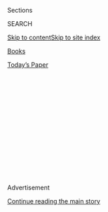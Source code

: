 <div id="app">

<div>

<div>

<div>

<div class="NYTAppHideMasthead css-1q2w90k e1suatyy0">

<div class="section css-ui9rw0 e1suatyy2">

<div class="css-eph4ug er09x8g0">

<div class="css-6n7j50">

</div>

<span class="css-1dv1kvn">Sections</span>

<div class="css-10488qs">

<span class="css-1dv1kvn">SEARCH</span>

</div>

[Skip to content](#site-content)[Skip to site
index](#site-index)

</div>

<div id="masthead-section-label" class="css-1wr3we4 eaxe0e00">

[Books](https://www.nytimes3xbfgragh.onion/section/books)

</div>

<div class="css-10698na e1huz5gh0">

</div>

</div>

<div id="masthead-bar-one" class="section hasLinks css-15hmgas e1csuq9d3">

<div class="css-uqyvli e1csuq9d0">

</div>

<div class="css-1uqjmks e1csuq9d1">

</div>

<div class="css-9e9ivx">

[](https://myaccount.nytimes3xbfgragh.onion/auth/login?response_type=cookie&client_id=vi)

</div>

<div class="css-1bvtpon e1csuq9d2">

[Today’s
Paper](https://www.nytimes3xbfgragh.onion/section/todayspaper)

</div>

</div>

</div>

</div>

<div data-aria-hidden="false">

<div id="site-content" data-role="main">

<div>

<div class="css-1aor85t" style="opacity:0.000000001;z-index:-1;visibility:hidden">

<div class="css-1hqnpie">

<div class="css-epjblv">

<span class="css-17xtcya">[Books](/section/books)</span><span class="css-x15j1o">|</span><span class="css-fwqvlz">Whose
Votes Really
Count?</span>

</div>

<div class="css-k008qs">

<div class="css-1iwv8en">

<span class="css-18z7m18"></span>

<div>

</div>

</div>

<span class="css-1n6z4y">https://nyti.ms/2N6k05n</span>

<div class="css-1705lsu">

<div class="css-4xjgmj">

<div class="css-4skfbu" data-role="toolbar" data-aria-label="Social Media Share buttons, Save button, and Comments Panel with current comment count" data-testid="share-tools">

  - 
  - 
  - 
  - 
    
    <div class="css-6n7j50">
    
    </div>

  - 
  - 

</div>

</div>

</div>

</div>

</div>

</div>

<div class="css-13pd83m">

</div>

<div id="top-wrapper" class="css-1sy8kpn">

<div id="top-slug" class="css-l9onyx">

Advertisement

</div>

[Continue reading the main
story](#after-top)

<div class="ad top-wrapper" style="text-align:center;height:100%;display:block;min-height:250px">

<div id="top" class="place-ad" data-position="top" data-size-key="top">

</div>

</div>

<div id="after-top">

</div>

</div>

<div id="sponsor-wrapper" class="css-1hyfx7x">

<div id="sponsor-slug" class="css-19vbshk">

Supported by

</div>

[Continue reading the main
story](#after-sponsor)

<div id="sponsor" class="ad sponsor-wrapper" style="text-align:center;height:100%;display:block">

</div>

<div id="after-sponsor">

</div>

</div>

[Books of The Times](/column/books-of-the-times "Books of The Times")

<div class="css-1vkm6nb ehdk2mb0">

# Whose Votes Really Count?

</div>

<div class="css-xt80pu e12qa4dv0">

<div class="css-18e8msd">

<div class="css-vp77d3 epjyd6m0">

<div class="css-1baulvz">

By [<span class="css-1baulvz last-byline" itemprop="name">Jennifer
Szalai</span>](https://www.nytimes3xbfgragh.onion/by/jennifer-szalai)

</div>

</div>

  - Sept. 12,
    2018

  - 
    
    <div class="css-4xjgmj">
    
    <div class="css-d8bdto" data-role="toolbar" data-aria-label="Social Media Share buttons, Save button, and Comments Panel with current comment count" data-testid="share-tools">
    
      - 
      - 
      - 
      - 
        
        <div class="css-6n7j50">
        
        </div>
    
      - 
      - 
    
    </div>
    
    </div>

</div>

</div>

<div class="css-79elbk" data-testid="photoviewer-wrapper">

<div class="css-z3e15g" data-testid="photoviewer-wrapper-hidden">

</div>

<div class="css-1a48zt4 ehw59r15" data-testid="photoviewer-children">

![<span class="css-cnj6d5 e1z0qqy90" itemprop="copyrightHolder"><span class="css-1ly73wi e1tej78p0">Credit...</span><span><span>Sonny
Figueroa/The New York
Times</span></span></span>](https://static01.graylady3jvrrxbe.onion/images/2018/09/13/arts/13bookanderson1/11bookanderson1-articleLarge.jpg?quality=75&auto=webp&disable=upscale)

</div>

</div>

<div class="section meteredContent css-1r7ky0e" name="articleBody" itemprop="articleBody">

<div class="css-1fanzo5 StoryBodyCompanionColumn">

<div class="css-53u6y8">

As the elaborate post-mortem of the presidential election drags on —
amid all the diagnoses of Russian interference, Clintonian blunders and
white-working-class resentment — Carol Anderson wants to direct your
attention to one simple fact: In November 2016, black voter turnout fell
by 7 percent.

Anderson rebukes anyone who takes this as a facile statement of how
black voters felt about Hillary Clinton. “Minority voters did not just
refuse to show up,” she writes in “One Person, No Vote: How Voter
Suppression Is Destroying Our Democracy.” “Republican legislatures and
governors systematically blocked African-Americas, Hispanics and
Asian-Americans from the polls.”

The 2016 presidential election was the first in 50 years to be held
without the full protections of the Voting Rights Act. Three years
before, in 2013, [the Supreme Court had
revoked](http://archive.nytimes3xbfgragh.onion/www.nytimes3xbfgragh.onion/interactive/2013/06/25/us/annotated-supreme-court-decision-on-voting-rights-act.html)
the part of the law that required states with a history of voting
discrimination to get federal approval in order to change their voting
statutes. The ruling effectively left voters at the mercy of state
legislators. Some of these law makers, like the Republican Party itself,
didn’t draw significant support from minority communities. So in the
interests of self-preservation, Anderson says, they changed the laws in
ways that made it harder for minorities to vote. President Donald J.
Trump is just one result; a profound and polarizing distortion of
American democracy is another.

Anderson’s argument isn’t new. Ari Berman, the author of the excellent
[“Give Us the
Ballot”](http://https//www.nytimes3xbfgragh.onion/2015/08/30/books/review/give-us-the-ballot-by-ari-berman.html)
(2015), has been making a similar case to anyone who will listen. His
book also included original reporting, and interviews with lawyers,
activists and government officials who experienced the implementation of
the 1965 Voting Rights Act firsthand.

</div>

</div>

<div class="css-1fanzo5 StoryBodyCompanionColumn">

<div class="css-53u6y8">

Anderson, a professor of African-American studies at Emory University,
has written a slender volume that is one part historical primer and one
part spirited manifesto, and is clearly timed for the midterms. (Don’t
let the number of pages fool you; more than 100 of them are for
endnotes. Anderson has a distracting tendency to quote even basic
factual phrases — like “the State’s federal public housing residents” —
instead of simply stating or rewording them.)

“One Person, No Vote” reads like a speedy sequel of sorts to her
previous book, the elegant and illuminating best-seller [“White
Rage”](https://www.nytimes3xbfgragh.onion/2016/06/26/books/review/white-rage-by-carol-anderson.html)
(2016), which traced how periods of black progress have so often
triggered a backlash that “wreaks havoc subtly, almost imperceptibly”
through the legislatures and courts. “White rage doesn’t have to wear
sheets, burn crosses or take to the streets,” she wrote. “Working the
halls of power, it can achieve its ends far more effectively, far more
destructively.”

<div class="css-79elbk" data-testid="photoviewer-wrapper">

<div class="css-z3e15g" data-testid="photoviewer-wrapper-hidden">

</div>

<div class="css-1a48zt4 ehw59r15" data-testid="photoviewer-children">

<div class="css-zgakxe erfvjey0">

<span class="css-1ly73wi e1tej78p0">Image</span>

<div class="css-zjzyr8">

<div data-testid="lazyimage-container" style="height:580px">

</div>

</div>

</div>

<span class="css-16f3y1r e13ogyst0" data-aria-hidden="true">Carol
Anderson</span><span class="css-cnj6d5 e1z0qqy90" itemprop="copyrightHolder"><span class="css-1ly73wi e1tej78p0">Credit...</span><span>Dave
Wetty, Cloud Prime Photography</span></span>

</div>

</div>

Her new book seems to have been written from a state of emergency, in an
adrenaline-fueled sprint. Anderson is a stinging polemicist; her book
rolls through a condensed history of voting rights and
disenfranchisement, without getting bogged down in legislative minutiae.
This is harder than it looks; as Anderson explains, it’s often through
legislative minutiae that voting rights are curtailed.

The lurid violence of voter suppression looms large in the public
imagination, but ever since black men were granted the franchise in the
wake of the Civil War, politicians have also devised discriminatory
rules “dressed up in the genteel garb of bringing ‘integrity’ to the
voting booth.” Before the Voting Rights Act took effect, poll taxes and
literacy tests were the favored methods of voter suppression; they have
since been replaced by gerrymandering and extreme measures to combat
[the phantom menace of voter
fraud](https://www.nytimes3xbfgragh.onion/2014/06/11/upshot/vote-fraud-is-rare-but-myth-is-widespread.html).

</div>

</div>

<div class="css-1fanzo5 StoryBodyCompanionColumn">

<div class="css-53u6y8">

The trick is to keep everything constitutional, Anderson says, staying
within the boundaries of the 14th and 15th Amendments, which promised
“equal protection” and barred discrimination “on account of race.” As
the Virginia politician Carter Glass put it candidly in 1902,
“Discrimination\! Why, that is precisely what we propose.” It was, he
said, an elected official’s duty “to discriminate to the very extremity
of permissible action under the limitations of the Federal Constitution,
with a view to the elimination of every negro voter who can be gotten
rid of, legally.”

Contemporary rhetoric isn’t so frank and incendiary. Anderson describes
Georgia’s Exact Match system and the Interstate Crosscheck as modern
incarnations of old efforts to restrict the vote. Cloaked in anodyne
phrases like “voter roll maintenance,” those database-matching programs
“gave the illusion of being clean, clinical, efficient and fair,”
Anderson writes, when in fact they had a “horrific effect on voter
registration, especially for minorities.” Tiny typographical errors
triggered wrongful purges of eligible voters. According to one team of
researchers, the Crosscheck program — which was vastly expanded by
Kansas Secretary of State Kris Kobach, a staunch Trump ally currently
running to be the state’s governor — had [an astonishing error rate
of 99
percent](https://www.washingtonpost.com/news/wonk/wp/2017/07/20/this-anti-voter-fraud-program-gets-it-wrong-over-99-of-the-time-the-gop-wants-to-take-it-nationwide/?utm_term=.f1ecacd402ec).

From the perspective of federal enforcement, Anderson says, the
situation for minority voters is looking even more perilous now than a
couple of years ago. The Department of Justice under Attorney General
Jeff Sessions — who as a United States attorney in Alabama tried (and
failed) to obtain a conviction of [three African-American activists for
voter
fraud](https://www.nytimes3xbfgragh.onion/2017/01/09/magazine/the-voter-fraud-case-jeff-sessions-lost-and-cant-escape.html)
and once called the Voting Rights Act [“an intrusive piece of
legislation”](https://www.nytimes3xbfgragh.onion/2017/01/08/us/politics/jeff-sessions-attorney-general.html)
— has demanded that no fewer than 44 states detail their programs for,
yes, voter roll maintenance. The Presidential Advisory Commission on
Election Integrity (after reading this book, you won’t be able look at
the word “integrity” the same way again) is chaired by two figures who
presided over aggressive anti-voter-fraud measures in their home states:
Kobach and Vice President Mike Pence.

But at the grass-roots level, Anderson believes that things might be
looking up. She offers a surprisingly riveting play-by-play of last
year’s special senate election in Alabama, in which Doug Jones, a
Democrat, won a startling upset over the Republican Roy Moore. She
concedes that Moore, [buffeted by allegations of sexual
assault](https://www.nytimes3xbfgragh.onion/2017/11/16/us/roy-moore-alabama-coverage.html),
was an especially unappealing candidate, whatever one’s politics. But
she also shows how groups like the N.A.A.C.P. mobilized local efforts to
help people register to vote and — in a state where poll closures made
even getting to the voting booths an issue — to offer crucial
transportation.

Behind the tactics deployed by both sides looms a larger question: What
kind of future should this country pursue? Should it be a democracy that
is, in Anderson’s words, “vibrant, responsive and inclusive”? Or should
it be a system that maximizes “the frustration of millions of citizens
to minimize their participation in the electoral process”? To that end,
this trenchant little book will push you to think not just about the
vote count but about who counts, too.

</div>

</div>

</div>

<div>

</div>

<div>

</div>

<div>

</div>

<div>

<div id="bottom-wrapper" class="css-1ede5it">

<div id="bottom-slug" class="css-l9onyx">

Advertisement

</div>

[Continue reading the main
story](#after-bottom)

<div id="bottom" class="ad bottom-wrapper" style="text-align:center;height:100%;display:block;min-height:90px">

</div>

<div id="after-bottom">

</div>

</div>

</div>

</div>

</div>

## Site Index

<div>

</div>

## Site Information Navigation

  - [© <span>2020</span> <span>The New York Times
    Company</span>](https://help.nytimes3xbfgragh.onion/hc/en-us/articles/115014792127-Copyright-notice)

<!-- end list -->

  - [NYTCo](https://www.nytco.com/)
  - [Contact
    Us](https://help.nytimes3xbfgragh.onion/hc/en-us/articles/115015385887-Contact-Us)
  - [Work with us](https://www.nytco.com/careers/)
  - [Advertise](https://nytmediakit.com/)
  - [T Brand Studio](http://www.tbrandstudio.com/)
  - [Your Ad
    Choices](https://www.nytimes3xbfgragh.onion/privacy/cookie-policy#how-do-i-manage-trackers)
  - [Privacy](https://www.nytimes3xbfgragh.onion/privacy)
  - [Terms of
    Service](https://help.nytimes3xbfgragh.onion/hc/en-us/articles/115014893428-Terms-of-service)
  - [Terms of
    Sale](https://help.nytimes3xbfgragh.onion/hc/en-us/articles/115014893968-Terms-of-sale)
  - [Site
    Map](https://spiderbites.nytimes3xbfgragh.onion)
  - [Help](https://help.nytimes3xbfgragh.onion/hc/en-us)
  - [Subscriptions](https://www.nytimes3xbfgragh.onion/subscription?campaignId=37WXW)

</div>

</div>

</div>

</div>
